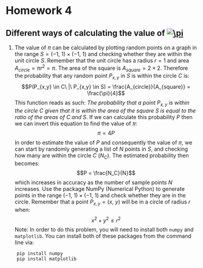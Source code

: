 # Homework 4
## Different ways of calculating the value of <a href="https://www.codecogs.com/eqnedit.php?latex=\pi" target="_blank"><img src="https://latex.codecogs.com/gif.latex?\pi" title="\pi" /></a>
   
1. The value of $\pi$ can be calculated by plotting random points on a graph in the range $S = (-1,\ 1)\times (-1,\ 1)$ and checking whether they are within the unit circle $S$. Remember that the unit circle has a radius $r=1$ and area $A_{circle}=\pi r^2 = \pi$. The area of the square is $A_{square}=2\times 2$. Therefore the probability that any random point $P_{x,y}$ in $S$ is within the circle $C$ is:
   $$P(P_{x,y} \in C\ |\ P_{x,y} \in S) = \frac{A_{circle}}{A_{square}} = \frac{\pi}{4}$$
This function reads as such: *The probability that a point $P_{x,y}$ is within the circle $C$ given that it is within the area of the square $S$ is equal to the ratio of the areas of $C$ and $S$*. If we can calculate this probability $P$ then we can invert this equation to find the value of $\pi$:
	$$\pi = 4P$$
In order to estimate the value of $P$ and consequently the value of $\pi$, we can start by randomly generating a list of $N$ points in $S$, and checking how many are within the circle $C$ ($N_C$). The estimated probability then becomes:
	$$P = \frac{N_C}{N}$$
which increases in accuracy as the number of sample points $N$ increases. Use the package NumPy (Numerical Python) to generate points in the range $(-1,\ 1)\times (-1,\ 1)$ and check whether they are in the circle. Remember that a point $P_{x,y} = (x,\ y)$ will be in a circle of radius $r$ when:
		$$x^2 + y^2 \leq r^2$$
Note: In order to do this problem, you will need to install both `numpy` and `matplotlib`. You can install both of these packages from the command line via:
```
	pip install numpy
	pip install matplotlib
```